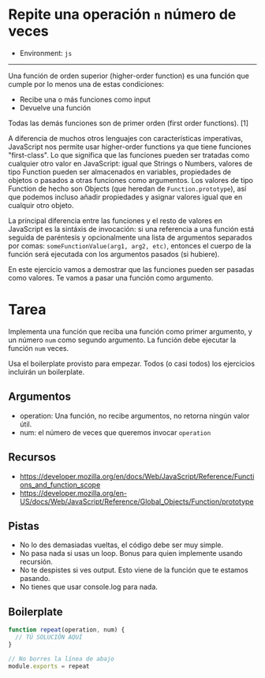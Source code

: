 # Repite una operación `n` número de veces

* Environment: `js`

***

Una función de orden superior (higher-order function) es una función que cumple
por lo menos una de estas condiciones:

* Recibe una o más funciones como input
* Devuelve una función

Todas las demás funciones son de primer orden (first order functions). [1]

A diferencia de muchos otros lenguajes con características imperativas,
JavaScript nos permite usar higher-order functions ya que tiene funciones
"first-class". Lo que significa que las funciones pueden ser tratadas como
cualquier otro valor en JavaScript: igual que Strings o Numbers, valores de tipo
Function pueden ser almacenados en variables, propiedades de objetos o pasados
a otras funciones como argumentos. Los valores de tipo Function de hecho son
Objects (que heredan de `Function.prototype`), así que podemos incluso añadir
propiedades y asignar valores igual que en cualquir otro objeto.

La principal diferencia entre las funciones y el resto de valores en JavaScript
es la sintáxis de invocación: si una referencia a una función está seguida de
paréntesis y opcionalmente una lista de argumentos separados por comas:
`someFunctionValue(arg1, arg2, etc)`, entonces el cuerpo de la función será
ejecutada con los argumentos pasados (si hubiere).

En este ejercicio vamos a demostrar que las funciones pueden ser pasadas como
valores. Te vamos a pasar una función como argumento.

# Tarea

Implementa una función que reciba una función como primer argumento, y un número
`num` como segundo argumento. La función debe ejecutar la función `num` veces.

Usa el boilerplate provisto para empezar. Todos (o casi todos) los ejercicios
incluirán un boilerplate.

## Argumentos

* operation: Una función, no recibe argumentos, no retorna ningún valor útil.
* num: el número de veces que queremos invocar `operation`

## Recursos

* https://developer.mozilla.org/en/docs/Web/JavaScript/Reference/Functions_and_function_scope
* https://developer.mozilla.org/en-US/docs/Web/JavaScript/Reference/Global_Objects/Function/prototype

## Pistas

* No lo des demasiadas vueltas, el código debe ser muy simple.
* No pasa nada si usas un loop. Bonus para quien implemente usando recursión.
* No te despistes si ves output. Esto viene de la función que te estamos pasando.
* No tienes que usar console.log para nada.

## Boilerplate

```js
function repeat(operation, num) {
  // TÚ SOLUCIÓN AQUÍ
}

// No borres la línea de abajo
module.exports = repeat
```
